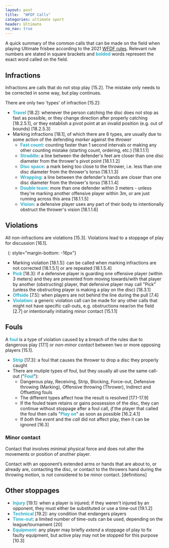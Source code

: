 ```yaml
---
layout: post
title:  "WFDF Calls"
categories: ultimate sport
header: Ultimate
no_nav: true
---
```


<style type="text/css">
  strong {
    color: #2dafc8;
  }
</style>

A quick summary of the common calls that can be made on the field when playing Ultimate frisbee according to the 2021 [WFDF rules](https://rules.wfdf.org/). Relevant rule numbers are stated in square brackets and **bolded** words represent the exact word called on the field.

## Infractions

Infractions are calls that do not stop play [15.2]. The mistake only needs to be corrected in some way, but play continues.

There are only two 'types' of infraction [15.2]:
- **Travel** [18.2]: whenever the person catching the disc does not stop as fast as possible, or they change direction after properly catching [18.2.5.1], or they establish a pivot point at an invalid position (e.g. out of bounds) [18.2.5.3]
- Marking infractions [18.1], of which there are 6 types, are usually due to some action of the defending *marker* against the *thrower*
  - **Fast count**: counting faster than 1 second intervals or making any other counting mistake (starting count, ordering, etc.) [18.1.1.1]
  - **Straddle**: a line between the defender's feet are closer than one disc diameter from the thrower's pivot point [18.1.1.2]
  - **Disc space**: a mark being too close to the thrower, i.e. less than one disc diameter from the thrower's torso [18.1.1.3]
  - **Wrapping**: a line between the defender's hands are closer than one disc diameter from the thrower's torso [18.1.1.4]
  - **Double team**: more than one defender within 3 meters - unless they're marking another offensive player within 3m, or are just running across this area [18.1.1.5]
  - **Vision**: a defensive player uses any part of their body to intentionally obstruct the thrower's vision [18.1.1.6]

## Violations

All non-infractions are violations [15.3]. Violations lead to a stoppage of play for discussion [16.1].

&nbsp;
{: style="margin-bottom: -16px"}
- Marking violation [18.1.5]: can be called when marking infractions are not corrected [18.1.5.1] or are repeated [18.1.5.4]
- **Pick** [18.3]: if a defensive player is guarding one offensive player (within 3 meters) and they are prevented from moving towards/with that player by another (obstructing) player, that defensive player may call "Pick" (unless the obstructing player is making a play on the disc) [18.3.1]
- **Offside** [7.5]: when players are not behind the line during the pull [7.4]
- **Violation**: a generic violation call can be made for any other calls that might not have specific call-outs, e.g. obstructions near/on the field [2.7] or intentionally initiating minor contact [15.1.1]

## Fouls

A **foul** is a type of violation caused by a breach of the rules due to dangerous play [17.1] or *non-minor contact* between two or more opposing players [15.1].

- **Strip** [17.3]: a foul that causes the thrower to drop a disc they properly caught
- There are mutiple types of foul, but they usually all use the same call-out ("**Foul**"):
  - Dangerous play, Receiving, Strip, Blocking, Force-out, Defensive throwing (Marking), Offensive throwing (Thrower), Indirect and Offsetting fouls
  - The different types affect how the result is resolved [17.1-17.9]
  - If the fouled team retains or gains possession of the disc, they can continue without stoppage after a foul call, *if* the player that called the foul then calls "**Play on**" as soon as possible [16.2.4.1]
  - If *both* the *event* and the *call* did not affect play, then it can be ignored [16.3]

### Minor contact

Contact that involves minimal physical force and does not alter the movements or position of another player.

Contact with an opponent’s extended arms or hands that are about to, or already are, contacting the disc, or contact to the throwers hand during the throwing motion, is *not* considered to be minor contact. [definitions]

## Other stoppages

- **Injury** [19.1]: when a player is injured; if they weren't injured by an opponent, they must either be substituted or use a time-out [19.1.2]
- **Technical** [19.2]: any condition that endangers players
- **Time-out**: a limited number of time-outs can be used, depending on the league/tournament [20]
- **Equipment**: any player may briefly *extend* a stoppage of play to fix faulty equipment, but active play may not be stopped for this purpose [10.3]
